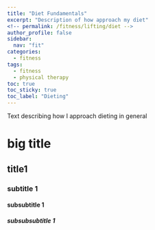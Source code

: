 ```yaml
---
title: "Diet Fundamentals"
excerpt: "Description of how approach my diet"
<!-- permalink: /fitness/lifting/diet -->
author_profile: false
sidebar:
  nav: "fit"
categories:
  - fitness
tags:
  - fitness
  - physical therapy
toc: true
toc_sticky: true
toc_label: "Dieting"
---
```


Text describing how I approach dieting in general

# big title

## title1

### subtitle 1

#### subsubtitle 1

##### subsubsubtitle 1
